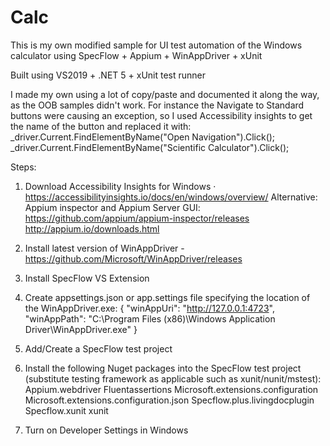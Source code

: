 # Calc
This is my own modified sample for UI test automation of the Windows calculator using SpecFlow + Appium + WinAppDriver + xUnit

Built using VS2019 + .NET 5 + xUnit test runner

I made my own using a lot of copy/paste and documented it along the way, as the OOB samples didn't work.
For instance the Navigate to Standard buttons were causing an exception, so I used Accessibility insights to get the name of the button and replaced it with:
  _driver.Current.FindElementByName("Open Navigation").Click();
  _driver.Current.FindElementByName("Scientific Calculator").Click();

Steps:
1. Download Accessibility Insights for Windows · https://accessibilityinsights.io/docs/en/windows/overview/
Alternative: Appium inspector and Appium Server GUI: 
https://github.com/appium/appium-inspector/releases
http://appium.io/downloads.html
2. Install latest version of WinAppDriver - https://github.com/Microsoft/WinAppDriver/releases

3. Install SpecFlow VS Extension

4. Create appsettings.json or app.settings file specifying the location of the WinAppDriver.exe:
	{
	  "winAppUri": "http://127.0.0.1:4723",
	  "winAppPath": "C:\\Program Files (x86)\\Windows Application Driver\\WinAppDriver.exe"
	}
	
5. Add/Create a SpecFlow test project

6. Install the following Nuget packages into the SpecFlow test project (substitute testing framework as applicable such as xunit/nunit/mstest):
	Appium.webdriver
	Fluentassertions
	Microsoft.extensions.configuration
	Microsoft.extensions.configuration.json
	Specflow.plus.livingdocplugin
	Specflow.xunit
	xunit

7. Turn on Developer Settings in Windows
